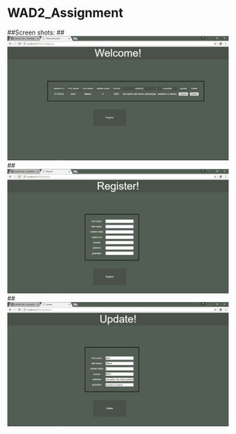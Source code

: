 # WAD2_Assignment

##Screen shots:
  ##![alt tag](https://github.com/Johndeleon/WAD2_Assignment/blob/master/WelcomeStudent.jpg)
  ##![alt tag](https://github.com/Johndeleon/WAD2_Assignment/blob/master/Register.jpg)
    ##![alt tag](https://github.com/Johndeleon/WAD2_Assignment/blob/master/Update.jpg)
